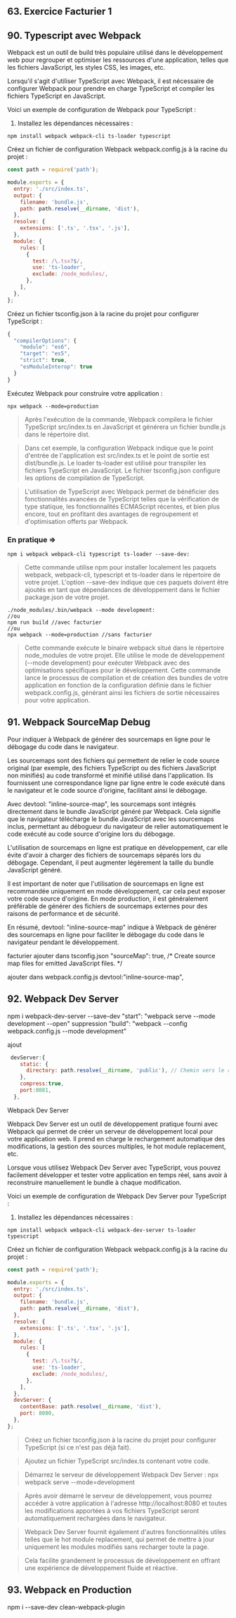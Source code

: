 ## 63. Exercice Facturier 1

## 90. Typescript avec Webpack

Webpack est un outil de build très populaire utilisé dans le développement web pour regrouper et optimiser les ressources d'une application, telles que les fichiers JavaScript, les styles CSS, les images, etc.

Lorsqu'il s'agit d'utiliser TypeScript avec Webpack, il est nécessaire de configurer Webpack pour prendre en charge TypeScript et compiler les fichiers TypeScript en JavaScript.

Voici un exemple de configuration de Webpack pour TypeScript :

1. Installez les dépendances nécessaires :
```shell
npm install webpack webpack-cli ts-loader typescript
```

Créez un fichier de configuration Webpack webpack.config.js à la racine du projet :

```javascript
const path = require('path');

module.exports = {
  entry: './src/index.ts',
  output: {
    filename: 'bundle.js',
    path: path.resolve(__dirname, 'dist'),
  },
  resolve: {
    extensions: ['.ts', '.tsx', '.js'],
  },
  module: {
    rules: [
      {
        test: /\.tsx?$/,
        use: 'ts-loader',
        exclude: /node_modules/,
      },
    ],
  },
};
```

Créez un fichier tsconfig.json à la racine du projet pour configurer TypeScript :
```javascript
{
  "compilerOptions": {
    "module": "es6",
    "target": "es5",
    "strict": true,
    "esModuleInterop": true
  }
}
```
Exécutez Webpack pour construire votre application :
```terminal
npx webpack --mode=production
```

>  Après l'exécution de la commande, Webpack compilera le fichier TypeScript src/index.ts en JavaScript et générera un fichier bundle.js dans le répertoire dist.

>  Dans cet exemple, la configuration Webpack indique que le point d'entrée de l'application est src/index.ts et le point de sortie est dist/bundle.js. Le loader ts-loader est utilisé pour transpiler les fichiers TypeScript en JavaScript. Le fichier tsconfig.json configure les options de compilation de TypeScript.

>  L'utilisation de TypeScript avec Webpack permet de bénéficier des fonctionnalités avancées de TypeScript telles que la vérification de type statique, les fonctionnalités ECMAScript récentes, et bien plus encore, tout en profitant des avantages de regroupement et d'optimisation offerts par Webpack.


### En pratique =>
```terminal
npm i webpack webpack-cli typescript ts-loader --save-dev: 
```
> Cette commande utilise npm pour installer localement les paquets webpack, webpack-cli, typescript et ts-loader dans le répertoire de votre projet. L'option --save-dev indique que ces paquets doivent être ajoutés en tant que dépendances de développement dans le fichier package.json de votre projet.

```terminal
./node_modules/.bin/webpack --mode development: 
//ou
npm run build //avec facturier
//ou
npx webpack --mode=production //sans facturier
```
> Cette commande exécute le binaire webpack situé dans le répertoire node_modules de votre projet. Elle utilise le mode de développement (--mode development) pour exécuter Webpack avec des optimisations spécifiques pour le développement. Cette commande lance le processus de compilation et de création des bundles de votre application en fonction de la configuration définie dans le fichier webpack.config.js, générant ainsi les fichiers de sortie nécessaires pour votre application.


## 91. Webpack SourceMap Debug
Pour indiquer à Webpack de générer des sourcemaps en ligne pour le débogage du code dans le navigateur.

Les sourcemaps sont des fichiers qui permettent de relier le code source original (par exemple, des fichiers TypeScript ou des fichiers JavaScript non minifiés) au code transformé et minifié utilisé dans l'application. Ils fournissent une correspondance ligne par ligne entre le code exécuté dans le navigateur et le code source d'origine, facilitant ainsi le débogage.

Avec devtool: "inline-source-map", les sourcemaps sont intégrés directement dans le bundle JavaScript généré par Webpack. Cela signifie que le navigateur télécharge le bundle JavaScript avec les sourcemaps inclus, permettant au débogueur du navigateur de relier automatiquement le code exécuté au code source d'origine lors du débogage.

L'utilisation de sourcemaps en ligne est pratique en développement, car elle évite d'avoir à charger des fichiers de sourcemaps séparés lors du débogage. Cependant, il peut augmenter légèrement la taille du bundle JavaScript généré.

Il est important de noter que l'utilisation de sourcemaps en ligne est recommandée uniquement en mode développement, car cela peut exposer votre code source d'origine. En mode production, il est généralement préférable de générer des fichiers de sourcemaps externes pour des raisons de performance et de sécurité.

En résumé, devtool: "inline-source-map" indique à Webpack de générer des sourcemaps en ligne pour faciliter le débogage du code dans le navigateur pendant le développement. 

facturier
ajouter dans tsconfig.json
     "sourceMap": true,                                /* Create source map files for emitted JavaScript files. */

ajouter dans webpack.config.js
devtool:"inline-source-map",

## 92. Webpack Dev Server
npm i webpack-dev-server --save-dev
    "start": "webpack serve  --mode development --open"
suppression     "build": "webpack  --config webpack.config.js --mode development"

ajout 
```javascript
 devServer:{
    static: {
      directory: path.resolve(__dirname, 'public'), // Chemin vers le répertoire du contenu statique
    },
    compress:true,
    port:8081,
  },
```

Webpack Dev Server

Webpack Dev Server est un outil de développement pratique fourni avec Webpack qui permet de créer un serveur de développement local pour votre application web. Il prend en charge le rechargement automatique des modifications, la gestion des sources multiples, le hot module replacement, etc.

Lorsque vous utilisez Webpack Dev Server avec TypeScript, vous pouvez facilement développer et tester votre application en temps réel, sans avoir à reconstruire manuellement le bundle à chaque modification.

Voici un exemple de configuration de Webpack Dev Server pour TypeScript :

1. Installez les dépendances nécessaires :
```shell
npm install webpack webpack-cli webpack-dev-server ts-loader typescript
```
Créez un fichier de configuration Webpack webpack.config.js à la racine du projet :

```javascript
const path = require('path');

module.exports = {
  entry: './src/index.ts',
  output: {
    filename: 'bundle.js',
    path: path.resolve(__dirname, 'dist'),
  },
  resolve: {
    extensions: ['.ts', '.tsx', '.js'],
  },
  module: {
    rules: [
      {
        test: /\.tsx?$/,
        use: 'ts-loader',
        exclude: /node_modules/,
      },
    ],
  },
  devServer: {
    contentBase: path.resolve(__dirname, 'dist'),
    port: 8080,
  },
};
```
> Créez un fichier tsconfig.json à la racine du projet pour configurer TypeScript (si ce n'est pas déjà fait).

> Ajoutez un fichier TypeScript src/index.ts contenant votre code.

> Démarrez le serveur de développement Webpack Dev Server :
npx webpack serve --mode=development

> Après avoir démarré le serveur de développement, vous pourrez accéder à votre application à l'adresse http://localhost:8080 et toutes les modifications apportées à vos fichiers TypeScript seront automatiquement rechargées dans le navigateur.

> Webpack Dev Server fournit également d'autres fonctionnalités utiles telles que le hot module replacement, qui permet de mettre à jour uniquement les modules modifiés sans recharger toute la page.

> Cela facilite grandement le processus de développement en offrant une expérience de développement fluide et réactive.

## 93. Webpack en Production
npm i --save-dev clean-webpack-plugin  